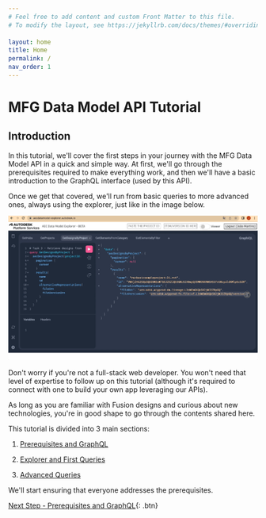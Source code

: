 ```yaml
---
# Feel free to add content and custom Front Matter to this file.
# To modify the layout, see https://jekyllrb.com/docs/themes/#overriding-theme-defaults

layout: home
title: Home
permalink: /
nav_order: 1
---
```


# MFG Data Model API Tutorial

## Introduction

In this tutorial, we'll cover the first steps in your journey with the MFG Data Model API in a quick and simple way. At first, we'll go through the prerequisites required to make everything work, and then we'll have a basic introduction to the GraphQL interface (used by this API).

Once we get that covered, we'll run from basic queries to more advanced ones, always using the explorer, just like in the image below.

![sample queries](./assets/images/samplequery.gif)

<!-- ![sample queries](./assets/images/samplequery.gif) -->

Don't worry if you're not a full-stack web developer. You won't need that level of expertise to follow up on this tutorial (although it's required to connect with one to build your own app leveraging our APIs).

As long as you are familiar with Fusion designs and curious about new technologies, you're in good shape to go through the contents shared here.

This tutorial is divided into 3 main sections:

1. [Prerequisites and GraphQL](./prerequisites/home/)

2. [Explorer and First Queries](./explorer/home/)

3. [Advanced Queries](./connection/home/)

We'll start ensuring that everyone addresses the prerequisites.

[Next Step - Prerequisites and GraphQL](./prerequisites/home/){: .btn}
